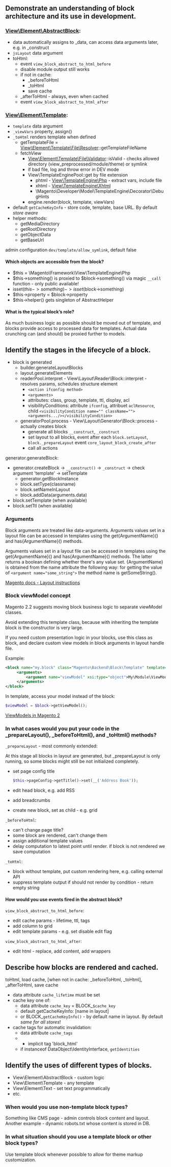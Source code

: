 ## Demonstrate an understanding of block architecture and its use in development.

### [View\Element\AbstractBlock](https://github.com/magento/magento2/blob/2.2-develop/lib/internal/Magento/Framework/View/Element/AbstractBlock.php):
- data automatically assigns to _data, can access data arguments later, e.g. in _construct
- `jsLayout` data argument
- toHtml:
  * event `view_block_abstract_to_html_before`
  * disable module output still works
  * if not in cache:
    + _beforeToHtml
    + _toHtml
    + save cache
  * _afterToHtml - always, even when cached
  * event `view_block_abstract_to_html_after`

### [View\Element\Template](https://github.com/magento/magento2/blob/2.2-develop/lib/internal/Magento/Framework/View/Element/Template.php):
- `template` data argument
- `_viewVars` property, assign()
- `_toHtml` renders template when defined
  * getTemplateFile = [View\Element\Template\File\Resolver](https://github.com/magento/magento2/blob/2.2-develop/lib/internal/Magento/Framework/View/Element/Template/File/Resolver.php)::getTemplateFileName
  * fetchView
    + [View\Element\Template\File\Validator](https://github.com/magento/magento2/blob/2.2-develop/lib/internal/Magento/Framework/View/Element/Template/File/Validator.php)::isValid - checks allowed directory (view_preprocessed/module/theme) or symlink
    + if bad file, log and throw error in DEV mode
    + View\TemplateEnginePool::get by file extension
      - phtml - [View\TemplateEngine\Php](https://github.com/magento/magento2/blob/2.2-develop/lib/internal/Magento/Framework/View/TemplateEngine/Php.php) - extract vars, include file
      - xhtml - [View\TemplateEngine\Xhtml](https://github.com/magento/magento2/blob/2.2-develop/lib/internal/Magento/Framework/View/TemplateEngine/Xhtml.php)
      - \Magento\Developer\Model\TemplateEngine\Decorator\DebugHints
    + engine.render(block, template, viewVars)
- default `getCacheKeyInfo` - store code, template, base URL. By default *store aware*
- helper methods:
  * getMediaDirectory
  * getRootDirectory
  * getObjectData
  * getBaseUrl
  
admin configuration `dev/template/allow_symlink`, default false

#### Which objects are accessible from the block?

- $this = \Magento\Framework\View\TemplateEngine\Php
- $this->something() is proxied to $block->something() via magic `__call` function - only public available!
- isset($this->something) -> isset($block->something)
- $this->property = $block->property
- $this->helper() gets singleton of AbstractHelper

#### What is the typical block’s role?

As much business logic as possible should be moved out of template, and blocks provide access to processed
data for templates. Actual data crunching can (and should) be proxied further to models.

## Identify the stages in the lifecycle of a block.

- block is generated
  * builder.generateLayoutBlocks
  * layout.generateElements
  * readerPool.interpret - View\Layout\Reader\Block::interpret - resolves params, schedules structure element
    + `<action ifconfig method>`
    + `<arguments>`
    + attributes: class, group, template, ttl, display, acl
    + visibilityConditions: attribute `ifconfig`, attribuet `aclResource`, child `<visibilityCondition name="" className=""><arguments.../></visibilityCondition>`
  * generatorPool.process - View\Layout\Generator\Block::process - actually creates block
    + generate all blocks
      `__construct`, `_construct`
    + set layout to all blocks, event after each
      `block.setLayout`, `block._prepareLayout`
      event `core_layout_block_create_after`
    + call all actions

generator.generateBlock:
- generator.createBlock -> `__construct()` -> `_construct` -> check argument 'template' -> setTemplate
  * generator.getBlockInstance
  * block.setType(classname)
  * block.setNameInLayout
  * block.addData(arguments.data)
- block.setTemplate (when available)
- block.setTtl (when available)

### Arguments 

Block arguments are treated like data-arguments. Arguments values set in a layout file
can be accessed in templates using the get{ArgumentName}() and has{ArgumentName}() methods.

Arguments values set in a layout file can be accessed in templates using the get{ArgumentName}()
and has{ArgumentName}() methods. The latter returns a boolean defining whether there's any value set.
{ArgumentName} is obtained from the name attribute the following way: for getting the value of
`<argument name="some_string">` the method name is getSomeString().

[Magento docs - Layout instructions](http://devdocs.magento.com/guides/v2.0/frontend-dev-guide/layouts/xml-instructions.html#argument)

### Block viewModel concept

Magento 2.2 suggests moving block business logic to separate viewModel classes.

Avoid extending this template class, because with inheriting the template block is the constructor is very large.

If you need custom presentation logic in your blocks, use this class as block, and declare
custom view models in block arguments in layout handle file.

Example:

```xml
<block name="my.block" class="Magento\Backend\Block\Template" template="My_Module::template.phtml" >
     <arguments>
         <argument name="viewModel" xsi:type="object">My\Module\ViewModel\Custom</argument>
     </arguments>
</block>
```

In template, access your model instead of the block:

```php
$viewModel = $block->getViewModel();
```

[ViewModels in Magento 2](https://www.yireo.com/blog/1856-viewmodels-in-magento-2)


### In what cases would you put your code in the _prepareLayout(), _beforeToHtml(), and _toHtml() methods?

`_prepareLayout` - most commonly extended:

At this stage all blocks in layout are generated, but _prepareLayout is only running,
  so some blocks might still be not initialized completely.

- set page config title

    ```php
    $this->pageConfig->getTitle()->set(__('Address Book'));
    ```

- edit head block, e.g. add RSS
- add breadcrumbs
- create new block, set as child - e.g. grid

`_beforeToHtml`:
- can't change page title?
- some block are rendered, can't change them
- assign additional template values
- delay computation to latest point until render. if block is not rendered we save computation

`_toHtml`:
- block without template, put custom rendering here, e.g. calling external API
- suppress template output if should not render by condition - return empty string


#### How would you use events fired in the abstract block?

`view_block_abstract_to_html_before`:
- edit cache params - lifetime, ttl, tags
- add column to grid
- edit template params - e.g. set disable edit flag

`view_block_abstract_to_html_after`:
- edit html - replace, add content, add wrappers


## Describe how blocks are rendered and cached.

toHtml, load cache, [when not in cache: _beforeToHtml, _toHtml], _afterToHtml, save cache

- data attribute `cache_lifetime` must be set
- cache key one of:
  * data attribute `cache_key` = BLOCK_`$cache_key`
  * default getCacheKeyInfo: [name in layout]
  * or BLOCK_`getCacheKeyInfo()` - by default name in layout. By default *same for all stores*!
- cache tags for automatic invalidation:
  * data attribute `cache_tags`
  * + implicit tag 'block_html'
  * if instanceof DataObject\IdentityInterface, `getIdentities`

## Identify the uses of different types of blocks.

- View\Element\AbstractBlock - custom logic
- View\Element\Template - any template
- View\Element\Text - set text programmatically
- etc.

### When would you use non-template block types?

Something like CMS page - admin controls block content and layout. Another example - dynamic robots.txt
whose content is stored in DB.

### In what situation should you use a template block or other block types?

Use template block whenever possible to allow for theme markup customization.
